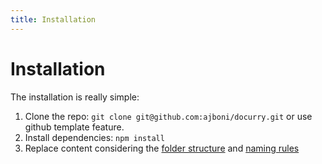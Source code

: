 ```yaml
---
title: Installation
---
```


# Installation

The installation is really simple:

1. Clone the repo: `git clone git@github.com:ajboni/docurry.git` or use github template feature.
2. Install dependencies: `npm install`
3. Replace content considering the [folder structure](eng/docs/folder-structure) and [naming rules](/eng/docs/naming-rules)
